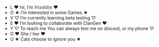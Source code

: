 - L ♥ hii, I’m 𝕄𝕒𝕕𝕕𝕚𝕖 ♥
- O ★ I’m interested in some Games ★
- V ♡ I’m currently learning beta testing ♡
- E ♥ I’m looking to collaborate with ClanGen ♥
- Y ♡ To reach me  You can always text me on discord, or my phone ♡
- O ♥ She / her ♥
- U ★ Cats choose to ignore you ★

<!---
MelAesthetic/MelAesthetic is a ✨ special ✨ repository because its `README.md` (this file) appears on your GitHub profile.
You can click the Preview link to take a look at your changes.
--->

